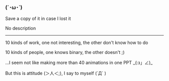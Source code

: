 ### (´･ω･`)
Save a copy of it in case I lost it

No description

---------------

10 kinds of work, one not interesting, the other don't know how to do

10 kinds of people, one knows binary, the other doesn't ;)

...I seem not like making more than 40 animations in one PPT \_(:з」∠)\_ 

But this is attitude (＞人＜;), I say to myself (´Д` )

